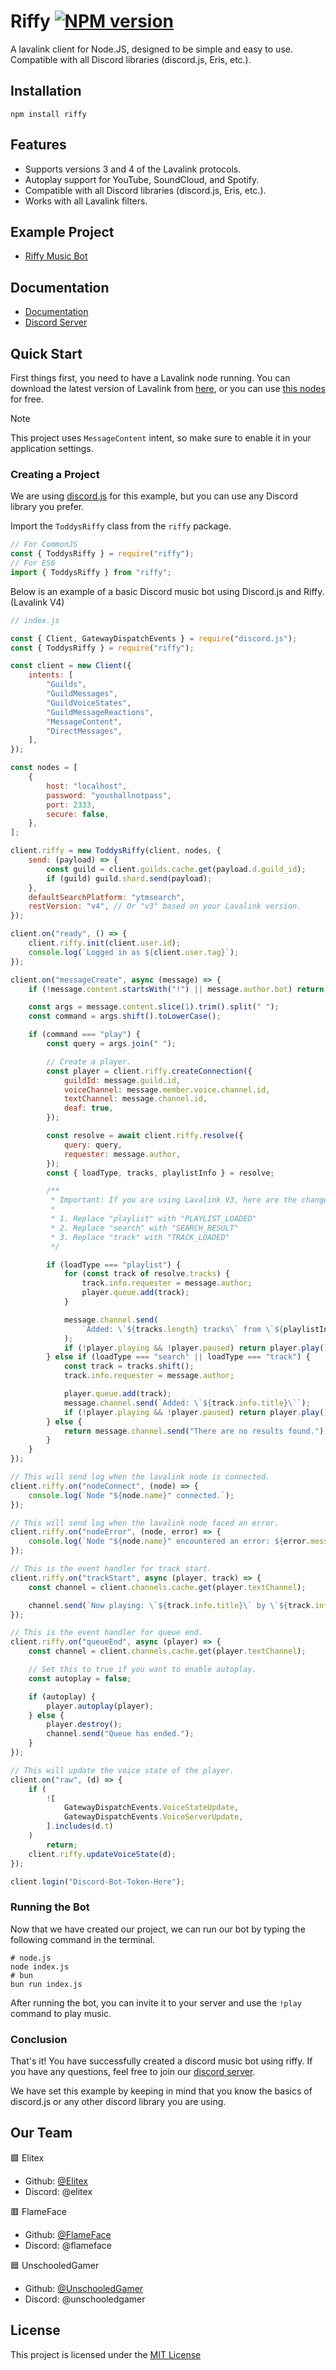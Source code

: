 # Riffy [![NPM version](https://img.shields.io/npm/v/riffy.svg?style=flat-square&color=informational)](https://npmjs.com/package/riffy)

A lavalink client for Node.JS, designed to be simple and easy to use. Compatible with all Discord libraries (discord.js, Eris, etc.).

## Installation

```shell
npm install riffy
```

## Features

-   Supports versions 3 and 4 of the Lavalink protocols.
-   Autoplay support for YouTube, SoundCloud, and Spotify.
-   Compatible with all Discord libraries (discord.js, Eris, etc.).
-   Works with all Lavalink filters.

## Example Project

-   [Riffy Music Bot](https://github.com/riffy-team/riffy-music-bot)

## Documentation

-   [Documentation](https://riffy.js.org)
-   [Discord Server](https://discord.gg/TvjrWtEuyP)

## Quick Start

First things first, you need to have a Lavalink node running. You can download the latest version of Lavalink from [here](https://github.com/lavalink-devs/Lavalink), or you can use [this nodes](https://riffy.js.org/resources) for free.

> [!NOTE]
> This project uses `MessageContent` intent, so make sure to enable it in your application settings.

### Creating a Project

We are using [discord.js](https://discord.js.org/) for this example, but you can use any Discord library you prefer.

Import the `ToddysRiffy` class from the `riffy` package.

```js
// For CommonJS
const { ToddysRiffy } = require("riffy");
// For ES6
import { ToddysRiffy } from "riffy";
```

Below is an example of a basic Discord music bot using Discord.js and Riffy. (Lavalink V4)

```js
// index.js

const { Client, GatewayDispatchEvents } = require("discord.js");
const { ToddysRiffy } = require("riffy");

const client = new Client({
    intents: [
        "Guilds",
        "GuildMessages",
        "GuildVoiceStates",
        "GuildMessageReactions",
        "MessageContent",
        "DirectMessages",
    ],
});

const nodes = [
    {
        host: "localhost",
        password: "youshallnotpass",
        port: 2333,
        secure: false,
    },
];

client.riffy = new ToddysRiffy(client, nodes, {
    send: (payload) => {
        const guild = client.guilds.cache.get(payload.d.guild_id);
        if (guild) guild.shard.send(payload);
    },
    defaultSearchPlatform: "ytmsearch",
    restVersion: "v4", // Or "v3" based on your Lavalink version.
});

client.on("ready", () => {
    client.riffy.init(client.user.id);
    console.log(`Logged in as ${client.user.tag}`);
});

client.on("messageCreate", async (message) => {
    if (!message.content.startsWith("!") || message.author.bot) return;

    const args = message.content.slice(1).trim().split(" ");
    const command = args.shift().toLowerCase();

    if (command === "play") {
        const query = args.join(" ");

        // Create a player.
        const player = client.riffy.createConnection({
            guildId: message.guild.id,
            voiceChannel: message.member.voice.channel.id,
            textChannel: message.channel.id,
            deaf: true,
        });

        const resolve = await client.riffy.resolve({
            query: query,
            requester: message.author,
        });
        const { loadType, tracks, playlistInfo } = resolve;

        /**
         * Important: If you are using Lavalink V3, here are the changes you need to make:
         *
         * 1. Replace "playlist" with "PLAYLIST_LOADED"
         * 2. Replace "search" with "SEARCH_RESULT"
         * 3. Replace "track" with "TRACK_LOADED"
         */

        if (loadType === "playlist") {
            for (const track of resolve.tracks) {
                track.info.requester = message.author;
                player.queue.add(track);
            }

            message.channel.send(
                `Added: \`${tracks.length} tracks\` from \`${playlistInfo.name}\``
            );
            if (!player.playing && !player.paused) return player.play();
        } else if (loadType === "search" || loadType === "track") {
            const track = tracks.shift();
            track.info.requester = message.author;

            player.queue.add(track);
            message.channel.send(`Added: \`${track.info.title}\``);
            if (!player.playing && !player.paused) return player.play();
        } else {
            return message.channel.send("There are no results found.");
        }
    }
});

// This will send log when the lavalink node is connected.
client.riffy.on("nodeConnect", (node) => {
    console.log(`Node "${node.name}" connected.`);
});

// This will send log when the lavalink node faced an error.
client.riffy.on("nodeError", (node, error) => {
    console.log(`Node "${node.name}" encountered an error: ${error.message}.`);
});

// This is the event handler for track start.
client.riffy.on("trackStart", async (player, track) => {
    const channel = client.channels.cache.get(player.textChannel);

    channel.send(`Now playing: \`${track.info.title}\` by \`${track.info.author}\`.`);
});

// This is the event handler for queue end.
client.riffy.on("queueEnd", async (player) => {
    const channel = client.channels.cache.get(player.textChannel);

    // Set this to true if you want to enable autoplay.
    const autoplay = false;

    if (autoplay) {
        player.autoplay(player);
    } else {
        player.destroy();
        channel.send("Queue has ended.");
    }
});

// This will update the voice state of the player.
client.on("raw", (d) => {
    if (
        ![
            GatewayDispatchEvents.VoiceStateUpdate,
            GatewayDispatchEvents.VoiceServerUpdate,
        ].includes(d.t)
    )
        return;
    client.riffy.updateVoiceState(d);
});

client.login("Discord-Bot-Token-Here");
```

### Running the Bot

Now that we have created our project, we can run our bot by typing the following command in the terminal.

```shell
# node.js
node index.js
# bun
bun run index.js
```

After running the bot, you can invite it to your server and use the `!play` command to play music.

### Conclusion

That's it! You have successfully created a discord music bot using riffy. If you have any questions, feel free to join our [discord server](https://discord.gg/TvjrWtEuyP).

We have set this example by keeping in mind that you know the basics of discord.js or any other discord library you are using.

## Our Team

🟪 Elitex

-   Github: [@Elitex](https://github.com/Elitex07)
-   Discord: @elitex

🟥 FlameFace

-   Github: [@FlameFace](https://github.com/flam3face)
-   Discord: @flameface

🟦 UnschooledGamer

-   Github: [@UnschooledGamer](https://github.com/UnschooledGamer)
-   Discord: @unschooledgamer

## License

This project is licensed under the [MIT License](./LICENSE)

